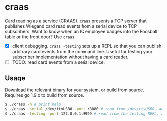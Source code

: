 # craas

Card reading as a service (CRAAS). `craas` presents a TCP server that publishes Wiegand card read events from a serial device to TCP subscribers. Want to know when an IQ employee badges into the Foosball table or the front door? Use `craas`.

- [X] client debugging. `craas -testing` sets up a REPL so that you can publish arbitrary card events from the command line. Useful for testing your subscriber implementation without having a card reader.
- [ ] TODO: read card events from a serial device.

## Usage

[Download](https://github.com/IQ-Inc/craas/releases) the relevant binary for your system, or build from source. Requires go 1.9.x to build from source.

```bash
$ ./crass -h # print help
$ ./craas -serial /dev/ttyUSB0 -port :8080 # read from /dev/ttyUSB0, and publish to localhost port 8080
$ ./craas -testing -port 127.0.0.1:9999 # read from the testing REPL, and publish to 127.0.0.1:9999
```
